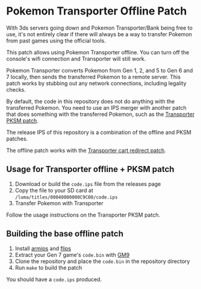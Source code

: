 # Pokemon Transporter Offline Patch

With 3ds servers going down and Pokemon Transporter/Bank being free to use, it's not entirely clear if there will always be a way to transfer Pokemon from past games using the official tools.

This patch allows using Pokemon Transporter offline. You can turn off the console's wifi connection and Transporter will still work.

Pokemon Transporter converts Pokemon from Gen 1, 2, and 5 to Gen 6 and 7 locally, then sends the transferred Pokemon to a remote server. This patch works by stubbing out any network connections, including legality checks.

By default, the code in this repository does not do anything with the transferred Pokemon. You need to use an IPS merger with another patch that does something with the transferred Pokemon, such as the [Transporter PKSM patch](https://github.com/zaksabeast/Transporter-PKSM-Bank-Patch).

The release IPS of this repository is a combination of the offline and PKSM patches.

The offline patch works with the [Transporter cart redirect patch](https://github.com/zaksabeast/DreamRadarCartRedirect).

## Usage for Transporter offline + PKSM patch

1. Download or build the `code.ips` file from the releases page
1. Copy the file to your SD card at `/luma/titles/00040000000C9C00/code.ips`
1. Transfer Pokemon with Transporter

Follow the usage instructions on the Transporter PKSM patch.

## Building the base offline patch

1. Install [armips](https://github.com/Kingcom/armips.git) and [flips](https://github.com/Alcaro/Flips.git)
1. Extract your Gen 7 game's `code.bin` with [GM9](https://github.com/d0k3/GodMode9)
1. Clone the repository and place the `code.bin` in the repository directory
1. Run `make` to build the patch

You should have a `code.ips` produced.
